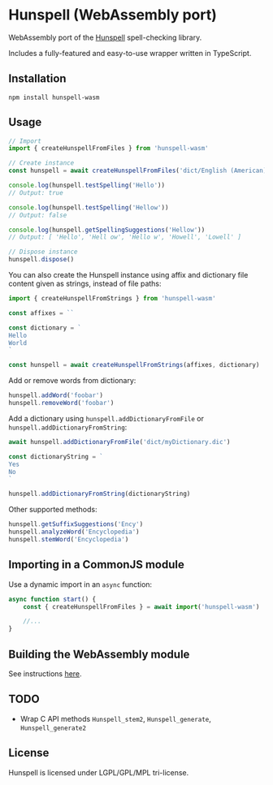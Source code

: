 # Hunspell (WebAssembly port)

WebAssembly port of the [Hunspell](https://github.com/hunspell/hunspell) spell-checking library.

Includes a fully-featured and easy-to-use wrapper written in TypeScript.

## Installation

```
npm install hunspell-wasm
```

## Usage

```ts
// Import
import { createHunspellFromFiles } from 'hunspell-wasm'

// Create instance
const hunspell = await createHunspellFromFiles('dict/English (American).aff', 'dict/English (American).dic')

console.log(hunspell.testSpelling('Hello'))
// Output: true

console.log(hunspell.testSpelling('Hellow'))
// Output: false

console.log(hunspell.getSpellingSuggestions('Hellow'))
// Output: [ 'Hello', 'Hell ow', 'Hello w', 'Howell', 'Lowell' ]

// Dispose instance
hunspell.dispose()
```

You can also create the Hunspell instance using affix and dictionary file content given as strings, instead of file paths:

```ts
import { createHunspellFromStrings } from 'hunspell-wasm'

const affixes = ``

const dictionary = `
Hello
World
`

const hunspell = await createHunspellFromStrings(affixes, dictionary)
```

Add or remove words from dictionary:
```ts
hunspell.addWord('foobar')
hunspell.removeWord('foobar')
```

Add a dictionary using `hunspell.addDictionaryFromFile` or `hunspell.addDictionaryFromString`:

```ts
await hunspell.addDictionaryFromFile('dict/myDictionary.dic')

const dictionaryString = `
Yes
No
`

hunspell.addDictionaryFromString(dictionaryString)
```

Other supported methods:
```ts
hunspell.getSuffixSuggestions('Ency')
hunspell.analyzeWord('Encyclopedia')
hunspell.stemWord('Encyclopedia')
```

## Importing in a CommonJS module

Use a dynamic import in an `async` function:

```ts
async function start() {
	const { createHunspellFromFiles } = await import('hunspell-wasm')

	//...
}
```

## Building the WebAssembly module

See instructions [here](docs/Building.md).

## TODO

* Wrap C API methods `Hunspell_stem2`, `Hunspell_generate`, `Hunspell_generate2`

## License

Hunspell is licensed under LGPL/GPL/MPL tri-license.

